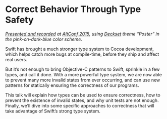 # Correct Behavior Through Type Safety

_[Presented and recorded](https://realm.io/news/altconf-justin-spahr-summers-type-safety/) at [AltConf 2015](http://altconf.com), using [Deckset](http://decksetapp.com) theme “Poster” in the pink-on-dark-blue color scheme._

Swift has brought a much stronger type system to Cocoa development, which helps catch more bugs at compile-time, before they ship and affect real users.

But it’s not enough to bring Objective-C patterns to Swift, sprinkle in a few types, and call it done. With a more powerful type system, we are now able to prevent many more invalid states from ever occurring, and can use new patterns for statically ensuring the correctness of our programs.

This talk will explain how types can be used to ensure correctness, how to prevent the existence of invalid states, and why unit tests are not enough. Finally, we’ll dive into some specific approaches to correctness that will take advantage of Swift’s strong type system.
